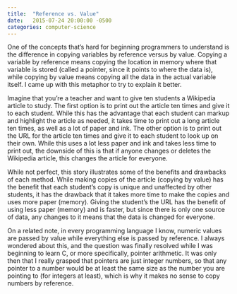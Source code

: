 ```yaml
---
title:  "Reference vs. Value"
date:   2015-07-24 20:00:00 -0500
categories: computer-science
---
```

One of the concepts that’s hard for beginning programmers to understand is the difference in copying variables by reference versus by value. Copying a variable by reference means copying the location in memory where that variable is stored (called a pointer, since it points to where the data is), while copying by value means copying all the data in the actual variable itself. I came up with this metaphor to try to explain it better.

Imagine that you’re a teacher and want to give ten students a Wikipedia article to study. The first option is to print out the article ten times and give it to each student. While this has the advantage that each student can markup and highlight the article as needed, it takes time to print out a long article ten times, as well as a lot of paper and ink. The other option is to print out the URL for the article ten times and give it to each student to look up on their own. While this uses a lot less paper and ink and takes less time to print out, the downside of this is that if anyone changes or deletes the Wikipedia article, this changes the article for everyone.

While not perfect, this story illustrates some of the benefits and drawbacks of each method. While making copies of the article (copying by value) has the benefit that each student’s copy is unique and unaffected by other students, it has the drawback that it takes more time to make the copies and uses more paper (memory). Giving the student’s the URL has the benefit of using less paper (memory) and is faster, but since there is only one source of data, any changes to it means that the data is changed for everyone.

On a related note, in every programming language I know, numeric values are passed by value while everything else is passed by reference. I always wondered about this, and the question was finally resolved while I was beginning to learn C, or more specifically, pointer arithmetic. It was only then that I really grasped that pointers are just integer numbers, so that any pointer to a number would be at least the same size as the number you are pointing to (for integers at least), which is why it makes no sense to copy numbers by reference.